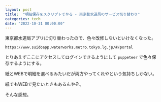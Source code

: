 ```yaml
---
layout: post
title:  "明細保存をスクリプトでやる - 東京都水道局のサービス切り替わり"
categories: tech
date: "2022-10-31 00:00:00"
---
```


東京都水道局アプリに切り替わったので、色々改修しないといけなくなった。

`https://www.suidoapp.waterworks.metro.tokyo.lg.jp/#/portal`

とりあえずここにアクセスしてログインできるようにして `puppeteer` で色々保存するようにする。

紙とWEBで明細を選べるみたいだが両方やってくれやという気持ちしかない。

紙でもWEBで見たいときもあるんやぞ。

そんな感想。
